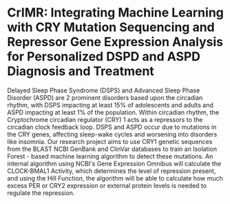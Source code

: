 # CrIMR: Integrating Machine Learning with CRY Mutation Sequencing and Repressor Gene Expression Analysis for Personalized DSPD and ASPD Diagnosis and Treatment

Delayed Sleep Phase Syndrome (DSPS) and Advanced Sleep Phase Disorder (ASPD) are 2 prominent disorders based upon the circadian rhythm, with DSPS impacting at least 15% of adolescents and adults and ASPD impacting at least 1% of the population. Within circadian rhythm, the Cryptochrome circadian regulator (CRY) 1 acts as a repressors to the circadian clock feedback loop. DSPS and ASPD occur due to mutations in the CRY genes, affecting sleep-wake cycles and worsening into disorders like insomnia. Our research project aims to use CRY1 genetic sequences from the BLAST NCBI GenBank and ClinVar databases to train an Isolation Forest - based machine learning algorithm to detect these mutations. An internal algorithm using NCBI's Gene Expression Omnibus will calculate the CLOCK-BMAL1 Activity, which determines the level of repression present, and using the Hill Function, the algorithm will be able to calculate how much excess PER or CRY2 expression or external protein levels is needed to regulate the repression. 
